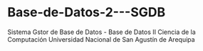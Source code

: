 # Base-de-Datos-2---SGDB
Sistema Gstor de Base de Datos - Base de Datos II Ciencia de la Computación Universidad Nacional de San Agustín de Arequipa
